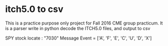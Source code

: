 itch5.0 to csv
========

This is a practice purpose only project for Fall 2016 CME group practicum. It is a parser write in python decode the ITCH5.0 files, and output to csv

SPY stock locate : "7030"
Message Event = ['A', 'F', 'E', 'C', 'U', 'D', 'X']
